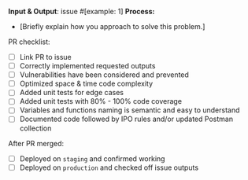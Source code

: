 
**Input & Output**: issue #[example: 1]
**Process:**
- [Briefly explain how you approach to solve this problem.]

PR checklist:

- [ ] Link PR to issue
- [ ] Correctly implemented requested outputs
- [ ] Vulnerabilities have been considered and prevented
- [ ] Optimized space & time code complexity
- [ ] Added unit tests for edge cases
- [ ] Added unit tests with 80% - 100% code coverage
- [ ] Variables and functions naming is semantic and easy to understand
- [ ] Documented code followed by IPO rules and/or updated Postman collection

After PR merged:

- [ ] Deployed on `staging` and confirmed working
- [ ] Deployed on `production` and checked off issue outputs